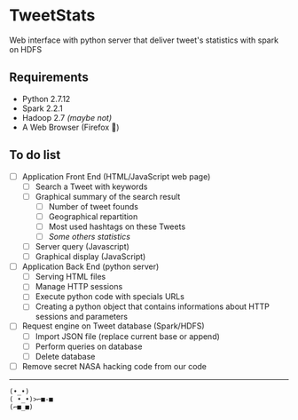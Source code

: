 # TweetStats
Web interface with python server that deliver tweet's statistics with spark on HDFS

## Requirements
- Python 2.7.12
- Spark 2.2.1
- Hadoop 2.7 _(maybe not)_
- A Web Browser (Firefox 💖)

## To do list

- [ ] Application Front End (HTML/JavaScript web page)
  - [ ] Search a Tweet with keywords
  - [ ] Graphical summary of the search result
    - [ ] Number of tweet founds
    - [ ] Geographical repartition
    - [ ] Most used hashtags on these Tweets
    - [ ] _Some others statistics_
  - [ ] Server query (Javascript)
  - [ ] Graphical display (JavaScript)
- [ ] Application Back End (python server)
  - [ ] Serving HTML files
  - [ ] Manage HTTP sessions
  - [ ] Execute python code with specials URLs
  - [ ] Creating a python object that contains informations about HTTP sessions and parameters
- [ ] Request engine on Tweet database (Spark/HDFS)
  - [ ] Import JSON file (replace current base or append)
  - [ ] Perform queries on database
  - [ ] Delete database
- [ ] Remove secret NASA hacking code from our code

---

```
(•_•)
( •_•)>⌐■-■
(⌐■_■)
```
